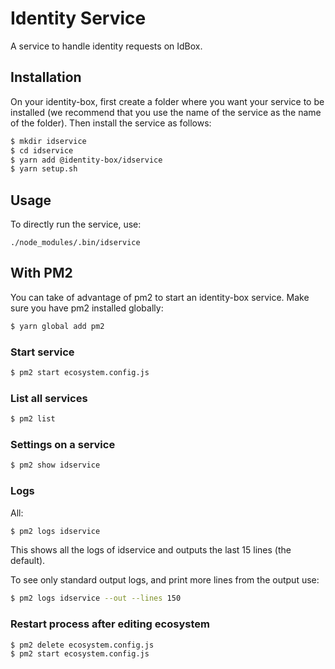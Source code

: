 # Identity Service

A service to handle identity requests on IdBox.

## Installation

On your identity-box, first create a folder where you want your service to be installed (we recommend that you use the name of the service as the name of the folder). Then install the service as follows:

```bash
$ mkdir idservice
$ cd idservice
$ yarn add @identity-box/idservice
$ yarn setup.sh
```

## Usage

To directly run the service, use:

```
./node_modules/.bin/idservice
```

## With PM2

You can take of advantage of pm2 to start an identity-box service. Make sure you have pm2 installed globally:

```bash
$ yarn global add pm2
```

### Start service

```bash
$ pm2 start ecosystem.config.js
```

### List all services

```bash
$ pm2 list
```

### Settings on a service

```bash
$ pm2 show idservice
```

### Logs

All:

```bash
$ pm2 logs idservice
```

This shows all the logs of idservice and outputs the last 15 lines (the default).

To see only standard output logs, and print more lines from the output use: 

```bash
$ pm2 logs idservice --out --lines 150
```

### Restart process after editing ecosystem

```
$ pm2 delete ecosystem.config.js
$ pm2 start ecosystem.config.js
```
